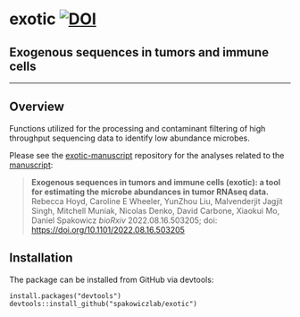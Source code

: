 # exotic [![DOI](https://zenodo.org/badge/592828783.svg)](https://zenodo.org/badge/latestdoi/592828783)

## Exogenous sequences in tumors and immune cells
----
## Overview
Functions utilized for the processing and contaminant filtering of high throughput sequencing data to identify low abundance microbes. 

Please see the [exotic-manuscript](https://github.com/spakowiczlab/exotic-manuscript) repository for the analyses related to the [manuscript](https://www.biorxiv.org/content/10.1101/2022.08.16.503205v1):
> __Exogenous sequences in tumors and immune cells (exotic): a tool for estimating the microbe abundances in tumor RNAseq data.__
Rebecca Hoyd, Caroline E Wheeler, YunZhou Liu, Malvenderjit Jagjit Singh, Mitchell Muniak, Nicolas Denko, David Carbone, Xiaokui Mo, Daniel Spakowicz
_bioRxiv_ 2022.08.16.503205; doi: https://doi.org/10.1101/2022.08.16.503205

## Installation
The package can be installed from GitHub via devtools:
```
install.packages("devtools")
devtools::install_github("spakowiczlab/exotic")
```
